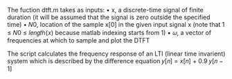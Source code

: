 The fuction dtft.m takes as inputs:
• x, a discrete-time signal of finite duration (it will be assumed that the signal is zero
outside the specified time)
• 𝑁0, location of the sample x[0] in the given input signal x (note that 1 ≤ 𝑁0 ≤ 𝑙𝑒𝑛𝑔𝑡ℎ(𝑥)
because matlab indexing starts from 1)
• 𝜔, a vector of frequencies at which to sample and plot the DTFT

The script calculates the frequency response of an LTI (linear time invarient) system
which is described by the difference equation 𝑦[𝑛] = 𝑥[𝑛] + 0.9 𝑦[𝑛 − 1]
